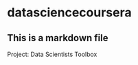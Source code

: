 datasciencecoursera
===================
## This is a markdown file
Project: Data Scientists Toolbox
